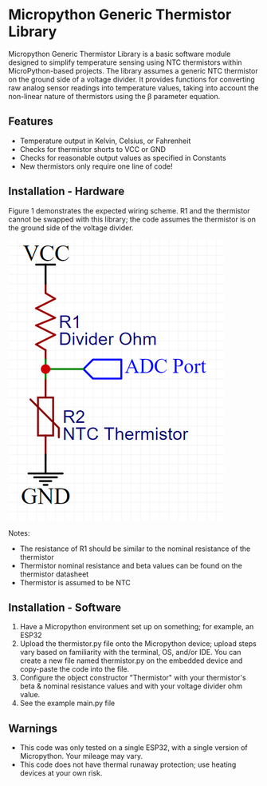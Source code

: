 # Micropython Generic Thermistor Library

Micropython Generic Thermistor Library is a basic software module designed to simplify temperature sensing using NTC thermistors within MicroPython-based projects. The library assumes a generic NTC thermistor on the ground side of a voltage divider. It provides functions for converting raw analog sensor readings into temperature values, taking into account the non-linear nature of thermistors using the β parameter equation.

## Features
- Temperature output in Kelvin, Celsius, or Fahrenheit
- Checks for thermistor shorts to VCC or GND
- Checks for reasonable output values as specified in Constants
- New thermistors only require one line of code!

## Installation - Hardware
Figure 1 demonstrates the expected wiring scheme. 
R1 and the thermistor cannot be swapped with this library; 
the code assumes the thermistor is on the ground side of the voltage divider.

![Figure 1 - Wiring Diagram](images/schematic.png)

Notes:
- The resistance of R1 should be similar to the nominal resistance of the thermistor
- Thermistor nominal resistance and beta values can be found on the thermistor datasheet
- Thermistor is assumed to be NTC

## Installation - Software
1. Have a Micropython environment set up on something; for example, an ESP32
2. Upload the thermistor.py file onto the Micropython device; upload steps vary based on familiarity with the terminal, OS, and/or IDE. You can create a new file named thermistor.py on the embedded device and copy-paste the code into the file.
3. Configure the object constructor "Thermistor" with your thermistor's beta & nominal resistance values and with your voltage divider ohm value.
4. See the example main.py file

## Warnings
- This code was only tested on a single ESP32, with a single version of Micropython. Your mileage may vary.
- This code does not have thermal runaway protection; use heating devices at your own risk.



